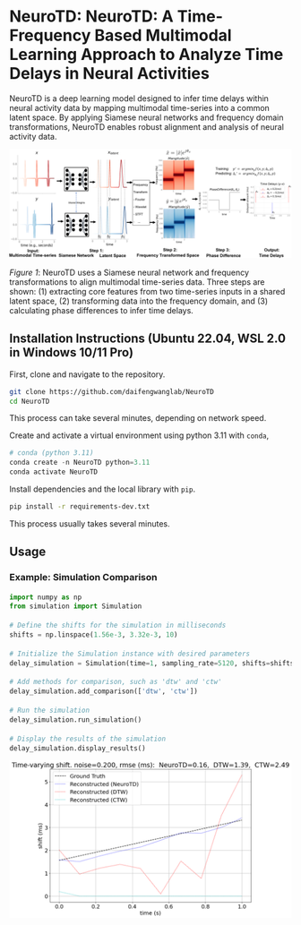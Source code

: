 # NeuroTD: NeuroTD: A Time-Frequency Based Multimodal Learning Approach to Analyze Time Delays in Neural Activities

NeuroTD is a deep learning model designed to infer time delays within neural activity data by mapping multimodal
time-series into a common latent space. By applying Siamese neural networks and frequency domain transformations,
NeuroTD enables robust alignment and analysis of neural activity data.

<img src="./img/fig1.png" alt="" width="700"/>

_Figure 1_: NeuroTD uses a Siamese neural network and frequency transformations to align multimodal time-series data. Three steps are shown: (1) extracting core features from two time-series inputs in a shared latent space, (2) transforming data into the frequency domain, and (3) calculating phase differences to infer time delays.

## Installation Instructions (Ubuntu 22.04, WSL 2.0 in Windows 10/11 Pro)

First, clone and navigate to the repository.

```bash
git clone https://github.com/daifengwanglab/NeuroTD
cd NeuroTD
```

This process can take several minutes, depending on network speed.

Create and activate a virtual environment using python 3.11 with `conda`,

```python
# conda (python 3.11)
conda create -n NeuroTD python=3.11
conda activate NeuroTD
```

Install dependencies and the local library with `pip`.

```bash
pip install -r requirements-dev.txt
```

This process usually takes several minutes.

## Usage

### Example: Simulation Comparison

```python
import numpy as np
from simulation import Simulation

# Define the shifts for the simulation in milliseconds
shifts = np.linspace(1.56e-3, 3.32e-3, 10)

# Initialize the Simulation instance with desired parameters
delay_simulation = Simulation(time=1, sampling_rate=5120, shifts=shifts, noise_std=0.20, shape='default')

# Add methods for comparison, such as 'dtw' and 'ctw'
delay_simulation.add_comparison(['dtw', 'ctw'])

# Run the simulation
delay_simulation.run_simulation()

# Display the results of the simulation
delay_simulation.display_results()
```

<img src="./img/fig2_neurotd_dtw_ctw.png" alt="" width="600"/>

<!-- ## Citations

If you use NeuroTD in your research, please cite our paper:

Xiang Huang, Noah Cohen Kalafut, Sayali Alatkar, Athan Z. Li, Qiping Dong, Qiang Chang, and Daifeng Wang, NeuroTD: A Time-Frequency Based Multimodal Learning Approach to Analyze Time Delays in Neural Activities. -->
